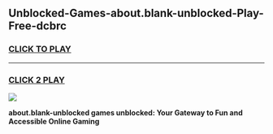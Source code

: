 
## Unblocked-Games-about.blank-unblocked-Play-Free-dcbrc
<h3>
<a href="https://premium76.site?title=about.blank-unblocked&ref=12A">CLICK TO PLAY</a></h3>
<hr>

<h3>
<a href="https://premium76.site?title=about.blank-unblocked&ref=12A">CLICK 2 PLAY</a>
  
</h3>

<a href="https://premium76.site?title=about.blank-unblocked&ref=12A"><img src="https://clearcache.store/games.png"></a>


**about.blank-unblocked games unblocked: Your Gateway to Fun and Accessible Online Gaming**
